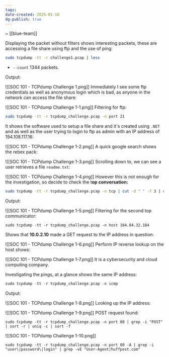 ```yaml
---
tags: 
date-created: 2025-01-16
dg-publish: true
---
```

~ [[blue-team]]

Displaying the packet without filters shows interesting packets, these are accessing a file share using ftp and the use of ping:

```bash
sudo tcpdump -tt -r challenge1.pcap | less
```

- `--count` 1344 packets.

Output:

![[SOC 101 - TCPdump Challenge 1.png]]
Immediately I see some ftp credentials as well as anonymous login which is bad, as anyone in the network can access the file share:

![[SOC 101 - TCPdump Challenge 1-1.png]]
Filtering for ftp:

```bash
sudo tcpdump -tt -r tcpdump_challenge.pcap -n port 21
```

It shows the software used to setup a file share and it's created using `.NET` and as well as the user trying to login to ftp as admin with an IP address of 194.108.117.16:

![[SOC 101 - TCPdump Challenge 1-2.png]]
A quick google search shows the rebex pack:

![[SOC 101 - TCPdump Challenge 1-3.png]]
Scrolling down to, we can see a user retrieves a file `readme.txt`:

![[SOC 101 - TCPdump Challenge 1-4.png]]
However this is not enough for the investigation, so decide to check the t**op conversation:**

```bash
sudo tcpdump -tt -r tcpdump_challenge.pcap -n tcp | cut -d " " -f 3 | cut -d "." -f 1-4  | sort | uniq -c | sort -nr
```

Output:

![[SOC 101 - TCPdump Challenge 1-5.png]]
Filtering for the second top communicator:

```
sudo tcpdump -tt -r tcpdump_challenge.pcap -n host 184.84.32.184
```

Shows that **10.0.2.10** made a GET request to the IP address in question:

![[SOC 101 - TCPdump Challenge 1-6.png]]
Perform IP reverse lookup on the host shows:

![[SOC 101 - TCPdump Challenge 1-7.png]]
It is a cybersecurity and cloud computing company.

Investigating the pings, at a glance shows the same IP address:

```C
sudo tcpdump -tt -r tcpdump_challenge.pcap -n icmp
```

Output:

![[SOC 101 - TCPdump Challenge 1-8.png]]
Looking up the IP address:

![[SOC 101 - TCPdump Challenge 1-9.png]]
POST request found:

```
sudo tcpdump -tt -r tcpdump_challenge.pcap -n port 80 | grep -i "POST" | sort -r | uniq -c | sort -f
```

![[SOC 101 - TCPdump Challenge 1-10.png]]
```
sudo tcpdump -tt -r tcpdump_challenge.pcap -n port 80 -A | grep -i "user\|password\|login" | grep -vE "User-Agent|huffpost.com"
```




